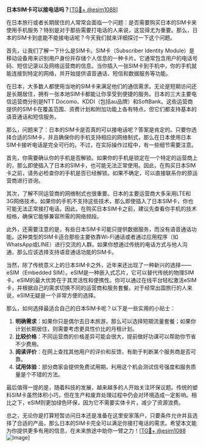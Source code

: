 **日本SIM卡可以接电话吗？**[[TG💪+ @esim1088](https://t.me/s/esim1088)]

在日本旅行或者长期居住的人常常会面临一个问题：是否需要购买日本的SIM卡来使用手机服务？特别是对于那些需要打电话的人来说，这显得尤为重要。那么，日本的SIM卡到底能不能接电话呢？今天我们就来详细探讨一下这个问题。

首先，让我们了解一下什么是SIM卡。SIM卡（Subscriber Identity Module）是移动设备用来识别用户身份并存储个人信息的一种卡片。它通常包含用户的电话号码、短信记录以及网络运营商的信息。当你插入一张SIM卡到手机中，你的手机就能连接到特定的网络，并开始提供语音通话、短信和数据服务等功能。

在日本，大多数人都使用当地的SIM卡来满足他们的通信需求。无论是短期访问还是长期居住，拥有一张本地SIM卡都能让你享受到便捷的服务。日本的三大主要电信运营商分别是NTT Docomo、KDDI（包括au品牌）和SoftBank。这些运营商提供的SIM卡在覆盖范围、资费计划和附加功能上各有特点，但它们都支持基本的语音通话和短信服务。

那么，问题来了：日本的SIM卡是否真的可以接电话呢？答案是肯定的。只要你选择合适的SIM卡，并且确保你的手机支持相应的网络制式，那么在日本使用日本SIM卡接听电话是完全可行的。不过，在实际操作过程中，有一些细节需要注意。

首先，你需要确认你的手机是否解锁。如果你的手机是锁定在一个特定的运营商上的，那么即使插入了日本的SIM卡，也可能无法正常使用。因此，在购买日本SIM卡之前，请务必检查你的手机是否已经解锁。如果不确定，可以直接联系你的原运营商进行咨询。

其次，了解不同运营商的网络制式也很重要。日本的主要运营商大多采用LTE和3G网络技术。如果你的手机不支持这些技术，那么即使插入了日本SIM卡，你也可能无法正常接打电话。因此，在购买日本SIM卡之前，建议先查看你手机的技术规格，确保它能够兼容所需的网络频段。

此外，还需要注意的是，有些日本SIM卡可能只提供数据服务，而没有语音通话功能。这种类型的SIM卡适合那些主要依靠Wi-Fi通话或者通过应用程序（如WhatsApp或LINE）进行交流的人群。如果你想通过传统的电话方式与他人沟通，那么应该选择支持语音通话功能的SIM卡。

当然，除了传统意义上的日本SIM卡之外，近年来还出现了一种新兴的选择——eSIM（Embedded SIM）。eSIM是一种嵌入式芯片，它可以替代传统的物理SIM卡。eSIM的最大优势在于其灵活性和便携性。你可以通过在线平台轻松激活eSIM卡，并根据自己的需求切换不同的运营商和服务套餐。对于经常出国旅行的人来说，eSIM无疑是一个非常方便的选择。

那么，如何选择最适合自己的日本SIM卡呢？以下是一些实用的小贴士：

1. **明确需求**：如果你只是偶尔去日本旅游，那么可以选择短期流量套餐；如果你计划长期居住，则需要考虑更具性价比的月租计划。
2. **比较价格**：不同运营商的价格差异可能会很大，提前做好功课可以帮助你节省不少费用。
3. **阅读评价**：在网上查找其他用户的评价和反馈，有助于判断某个服务商是否可靠。
4. **试用体验**：部分商家会提供免费试用期，利用这个机会测试信号强度和服务质量是个不错的方法。

最后值得一提的是，随着科技的发展，越来越多的人开始关注环保议题。传统的塑料SIM卡虽然体积小巧，但在生产和废弃处理过程中仍会对环境造成一定影响。相比之下，eSIM则更加绿色环保，因为它不需要实体卡片，减少了资源浪费。

总之，无论你是打算短暂访问日本还是准备在这里安家落户，只要条件允许并且选择了合适的产品，那么日本的SIM卡完全可以满足你接打电话的需求。希望本文能为你提供更多有用的信息，在未来旅途中助你一臂之力！[[TG💪+ @esim1088](https://t.me/s/esim1088) ![Image](https://i.postimg.cc/4NQfJmqS/Snipaste-2025-05-13-00-14-12.png)]